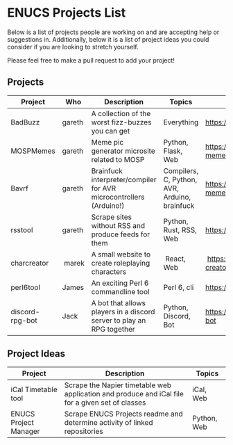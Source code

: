 ENUCS Projects List
===================

Below is a list of projects people are working on and are accepting help or suggestions in.
Additionally, below it is a list of project ideas you could consider if you are looking to stretch yourself.

Please feel free to make a pull request to add your project!

Projects
--------

| Project | Who | Description | Topics | Link |
|---------|-----|-------------|--------|------|
| BadBuzz | gareth | A collection of the worst fizz-buzzes you can get | Everything | https://github.com/AbstractBeliefs/BadBuzz |
| MOSPMemes | gareth | Meme pic generator microsite related to MOSP | Python, Flask, Web | https://github.com/AbstractBeliefs/mosp-memes |
| Bavrf | gareth | Brainfuck interpreter/compiler for AVR microcontrollers (Arduino!) | Compilers, C, Python, AVR, Arduino, brainfuck | https://github.com/AbstractBeliefs/mosp-memes |
| rsstool | gareth | Scrape sites without RSS and produce feeds for them | Python, Rust, RSS, Web | https://github.com/AbstractBeliefs/rsstool |
| charcreator | marek | A small website to create roleplaying characters | React, Web | https://github.com/MrStobbart/char-creator |
| perl6tool | James | An exciting Perl 6 commandline tool | Perl 6, cli | https://github.com/steeznson/perl6tool |
| discord-rpg-bot | Jack | A bot that allows players in a discord server to play an RPG together | Python, Discord, Bot | https://github.com/Boxfort/discord-rpg-bot |


Project Ideas
-------------

| Project | Description | Topics |
|---------|-------------|--------|
| iCal Timetable tool | Scrape the Napier timetable web application and produce and iCal file for a given set of classes | iCal, Web |
| ENUCS Project Manager | Scrape ENUCS Projects readme and determine activity of linked repositories | Python, Web |

